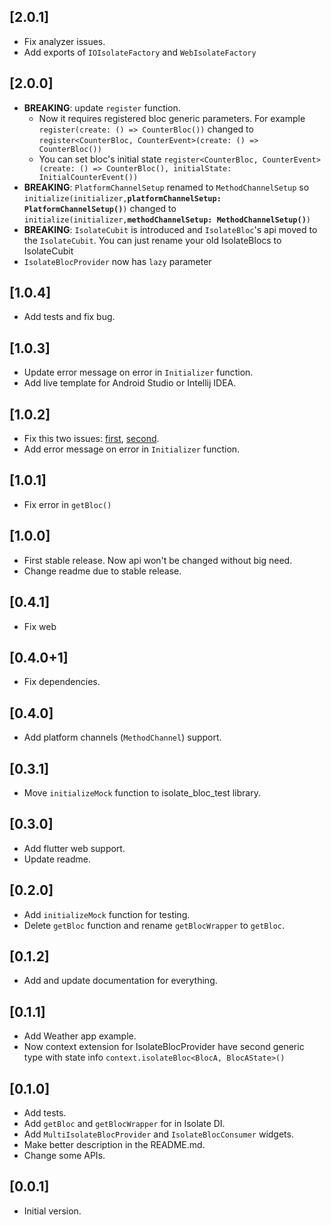 ## [2.0.1] 
 - Fix analyzer issues.
 - Add exports of `IOIsolateFactory` and `WebIsolateFactory`

## [2.0.0]
 - **BREAKING**: update `register` function. 
   - Now it requires registered bloc generic parameters. For example `register(create: () => CounterBloc())` changed to `register<CounterBloc, CounterEvent>(create: () => CounterBloc())`
   - You can set bloc's initial state `register<CounterBloc, CounterEvent>(create: () => CounterBloc(), initialState: InitialCounterEvent())`
 - **BREAKING**: `PlatformChannelSetup` renamed to `MethodChannelSetup` so  `initialize(initializer,`**`platformChannelSetup: PlatformChannelSetup()`**`)` changed to `initialize(initializer,`**`methodChannelSetup: MethodChannelSetup()`**`)`
 - **BREAKING**: `IsolateCubit` is introduced and `IsolateBloc`'s api moved to the `IsolateCubit`. You can just rename your old IsolateBlocs to IsolateCubit
 - `IsolateBlocProvider` now has `lazy` parameter

## [1.0.4]
 - Add tests and fix bug.

## [1.0.3]
 - Update error message on error in `Initializer` function.
 - Add live template for Android Studio or Intellij IDEA.

## [1.0.2]
 - Fix this two issues: [first](https://github.com/Maksimka101/isolate-bloc/issues/2), [second](https://github.com/Maksimka101/isolate-bloc/issues/1).
 - Add error message on error in `Initializer` function.

## [1.0.1]
 - Fix error in `getBloc()`

## [1.0.0]
 - First stable release. Now api won't be changed without big need.
 - Change readme due to stable release.

## [0.4.1]
 - Fix web

## [0.4.0+1]
 - Fix dependencies.

## [0.4.0]
 - Add platform channels (`MethodChannel`) support.

## [0.3.1]
 - Move `initializeMock` function to isolate_bloc_test library.

## [0.3.0]
 - Add flutter web support.
 - Update readme.

## [0.2.0]
 - Add `initializeMock` function for testing.
 - Delete `getBloc` function and rename `getBlocWrapper` to `getBloc`. 

## [0.1.2] 
 - Add and update documentation for everything.

## [0.1.1]
 - Add Weather app example.
 - Now context extension for IsolateBlocProvider have second generic type with state 
    info `context.isolateBloc<BlocA, BlocAState>()`

## [0.1.0] 
- Add tests.  
- Add `getBloc` and `getBlocWrapper` for in Isolate DI.
- Add `MultiIsolateBlocProvider` and `IsolateBlocConsumer` widgets.
- Make better description in the README.md.
- Change some APIs.

## [0.0.1] 
- Initial version.

